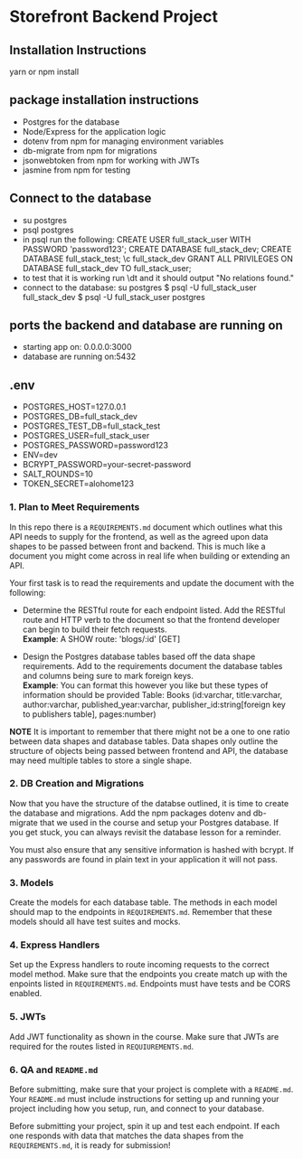 # Storefront Backend Project

## Installation Instructions

yarn or npm install

## package installation instructions
- Postgres for the database
- Node/Express for the application logic
- dotenv from npm for managing environment variables
- db-migrate from npm for migrations
- jsonwebtoken from npm for working with JWTs
- jasmine from npm for testing

## Connect to the database
- su postgres
- psql postgres
- in psql run the following:
    CREATE USER full_stack_user WITH PASSWORD 'password123';
    CREATE DATABASE full_stack_dev;
    CREATE DATABASE full_stack_test;
    \c full_stack_dev
    GRANT ALL PRIVILEGES ON DATABASE full_stack_dev TO full_stack_user;
- to test that it is working run \dt and it should output "No relations found."
- connect to the database:
    su postgres
    $ psql -U full_stack_user full_stack_dev
    $ psql -U full_stack_user postgres
## ports the backend and database are running on
- starting app on: 0.0.0.0:3000
- database are running on:5432

## .env
- POSTGRES_HOST=127.0.0.1
- POSTGRES_DB=full_stack_dev
- POSTGRES_TEST_DB=full_stack_test
- POSTGRES_USER=full_stack_user
- POSTGRES_PASSWORD=password123
- ENV=dev
- BCRYPT_PASSWORD=your-secret-password
- SALT_ROUNDS=10
- TOKEN_SECRET=alohome123






### 1. Plan to Meet Requirements

In this repo there is a `REQUIREMENTS.md` document which outlines what this API needs to supply for the frontend, as well as the agreed upon data shapes to be passed between front and backend. This is much like a document you might come across in real life when building or extending an API. 

Your first task is to read the requirements and update the document with the following:
- Determine the RESTful route for each endpoint listed. Add the RESTful route and HTTP verb to the document so that the frontend developer can begin to build their fetch requests.    
**Example**: A SHOW route: 'blogs/:id' [GET] 

- Design the Postgres database tables based off the data shape requirements. Add to the requirements document the database tables and columns being sure to mark foreign keys.   
**Example**: You can format this however you like but these types of information should be provided
Table: Books (id:varchar, title:varchar, author:varchar, published_year:varchar, publisher_id:string[foreign key to publishers table], pages:number)

**NOTE** It is important to remember that there might not be a one to one ratio between data shapes and database tables. Data shapes only outline the structure of objects being passed between frontend and API, the database may need multiple tables to store a single shape. 

### 2.  DB Creation and Migrations

Now that you have the structure of the databse outlined, it is time to create the database and migrations. Add the npm packages dotenv and db-migrate that we used in the course and setup your Postgres database. If you get stuck, you can always revisit the database lesson for a reminder. 

You must also ensure that any sensitive information is hashed with bcrypt. If any passwords are found in plain text in your application it will not pass.

### 3. Models

Create the models for each database table. The methods in each model should map to the endpoints in `REQUIREMENTS.md`. Remember that these models should all have test suites and mocks.

### 4. Express Handlers

Set up the Express handlers to route incoming requests to the correct model method. Make sure that the endpoints you create match up with the enpoints listed in `REQUIREMENTS.md`. Endpoints must have tests and be CORS enabled. 

### 5. JWTs

Add JWT functionality as shown in the course. Make sure that JWTs are required for the routes listed in `REQUIUREMENTS.md`.

### 6. QA and `README.md`

Before submitting, make sure that your project is complete with a `README.md`. Your `README.md` must include instructions for setting up and running your project including how you setup, run, and connect to your database. 

Before submitting your project, spin it up and test each endpoint. If each one responds with data that matches the data shapes from the `REQUIREMENTS.md`, it is ready for submission!
